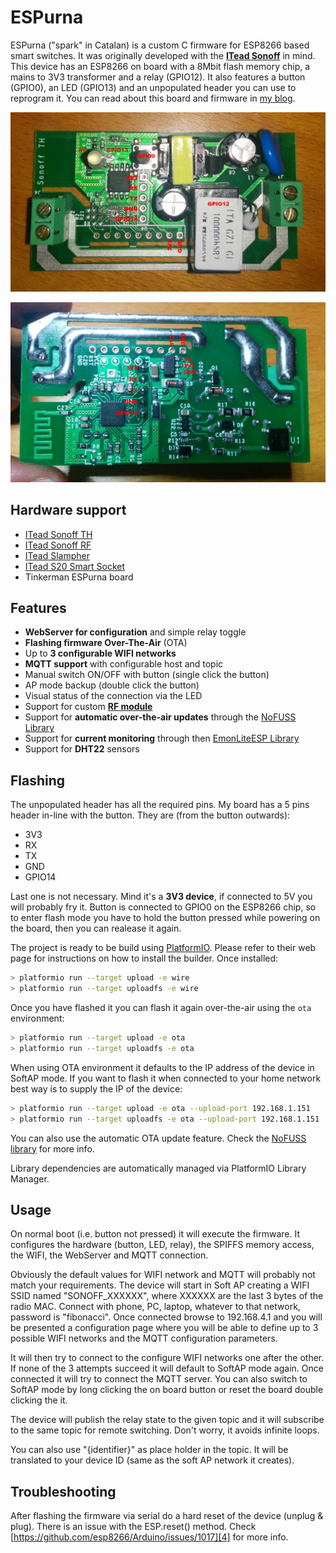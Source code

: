# ESPurna

ESPurna ("spark" in Catalan) is a custom C firmware for ESP8266 based smart switches. It was originally developed with the **[ITead Sonoff][1]** in mind. This device has an ESP8266 on board with a 8Mbit flash memory chip, a mains to 3V3 transformer and a relay (GPIO12). It also features a button (GPIO0), an LED (GPIO13) and an unpopulated header you can use to reprogram it.
You can read about this board and firmware in [my blog][2].

![Sonoff board - front view](/images/pinout_front.jpg)

![Sonoff board - back view](/images/pinout_back.jpg)

## Hardware support

* [ITead Sonoff TH][1]
* [ITead Sonoff RF][8]
* [ITead Slampher][9]
* [ITead S20 Smart Socket][10]
* Tinkerman ESPurna board

## Features

* **WebServer for configuration** and simple relay toggle
* **Flashing firmware Over-The-Air** (OTA)
* Up to **3 configurable WIFI networks**
* **MQTT support** with configurable host and topic
* Manual switch ON/OFF with button (single click the button)
* AP mode backup (double click the button)
* Visual status of the connection via the LED
* Support for custom **[RF module][2]**
* Support for **automatic over-the-air updates** through the [NoFUSS Library][6]
* Support for **current monitoring** through then [EmonLiteESP Library][7]
* Support for **DHT22** sensors


## Flashing

The unpopulated header has all the required pins. My board has a 5 pins header in-line with the button. They are (from the button outwards):

* 3V3
* RX
* TX
* GND
* GPIO14

Last one is not necessary. Mind it's a **3V3 device**, if connected to 5V you will probably fry it. Button is connected to GPIO0 on the ESP8266 chip, so to enter flash mode you have to hold the button pressed while powering on the board, then you can realease it again.

The project is ready to be build using [PlatformIO][3].
Please refer to their web page for instructions on how to install the builder. Once installed:

```bash
> platformio run --target upload -e wire
> platformio run --target uploadfs -e wire
```

Once you have flashed it you can flash it again over-the-air using the ```ota``` environment:

```bash
> platformio run --target upload -e ota
> platformio run --target uploadfs -e ota
```

When using OTA environment it defaults to the IP address of the device in SoftAP mode. If you want to flash it when connected to your home network best way is to supply the IP of the device:

```bash
> platformio run --target upload -e ota --upload-port 192.168.1.151
> platformio run --target uploadfs -e ota --upload-port 192.168.1.151
```

You can also use the automatic OTA update feature. Check the [NoFUSS library][6] for more info.

Library dependencies are automatically managed via PlatformIO Library Manager.

## Usage

On normal boot (i.e. button not pressed) it will execute the firmware. It configures the hardware (button, LED, relay), the SPIFFS memory access, the WIFI, the WebServer and MQTT connection.

Obviously the default values for WIFI network and MQTT will probably not match your requirements. The device will start in Soft AP creating a WIFI SSID named "SONOFF_XXXXXX", where XXXXXX are the last 3 bytes of the radio MAC. Connect with phone, PC, laptop, whatever to that network, password is "fibonacci". Once connected
browse to 192.168.4.1 and you will be presented a configuration page where you will be able to define up to 3 possible WIFI networks and the MQTT configuration parameters.

It will then try to connect to the configure WIFI networks one after the other. If none of the 3 attempts succeed it will default to SoftAP mode again. Once connected it will try to connect the MQTT server. You can also switch to SoftAP mode by long clicking the on board button or reset the board double clicking the it.

The device will publish the relay state to the given topic and it will subscribe to the same topic for remote switching. Don't worry, it avoids infinite loops.

You can also use "{identifier}" as place holder in the topic. It will be translated to your device ID (same as the soft AP network it creates).

## Troubleshooting

After flashing the firmware via serial do a hard reset of the device (unplug & plug). There is an issue with the ESP.reset() method. Check [https://github.com/esp8266/Arduino/issues/1017][4] for more info.

[1]: https://www.itead.cc/sonoff-wifi-wireless-switch.html
[2]: http://tinkerman.cat/adding-rf-to-a-non-rf-itead-sonoff
[3]: http://www.platformio.org
[4]: https://github.com/esp8266/Arduino/issues/1017
[5]: https://github.com/esp8266/Arduino/pull/2251
[6]: https://bitbucket.org/xoseperez/nofuss
[7]: https://bitbucket.org/xoseperez
[8]: https://www.itead.cc/sonoff-rf.html
[9]: https://www.itead.cc/slampher-wifi-wireless-light-holder.html
[10]: https://www.itead.cc/smart-socket-eu.html

